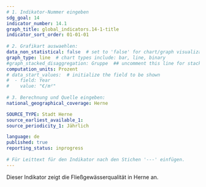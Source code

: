 ```yaml
---
# 1. Indikator-Nummer eingeben 
sdg_goal: 14
indicator_number: 14.1
graph_title: global_indicators.14-1-title
indicator_sort_order: 01-01-01
 
# 2. Grafikart auswaehlen: 
data_non_statistical: false  # set to 'false' for chart/graph visualization 
graph_type: line  # chart types include: bar, line, binary 
#graph_stacked_disaggregation: Gruppe  ## uncomment this line for stacked bars. eplace 'Geschlecht' with the field of aggregation. 
computation_units: Prozent
# data_start_values:  # initialize the field to be shown  
#  - field: Year
#    value: "€/m²"
 
# 3. Berechnung und Quelle eingeben: 
national_geographical_coverage: Herne

SOURCE_TYPE: Stadt Herne
source_earliest_available_1:
source_periodicity_1: Jährlich

language: de   
published: true 
reporting_status: inprogress
 
# Für Leittext für den Indikator nach den Stichen '---' einfügen. 
---
```

Dieser Indikator zeigt die Fließgewässerqualität in Herne an. <br>

